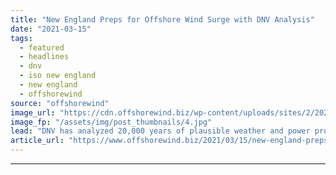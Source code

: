 ```yaml
---
title: "New England Preps for Offshore Wind Surge with DNV Analysis"
date: "2021-03-15"
tags: 
  - featured
  - headlines
  - dnv
  - iso new england
  - new england
  - offshorewind
source: "offshorewind"
image_url: "https://cdn.offshorewind.biz/wp-content/uploads/sites/2/2021/03/15133003/DNV.jpg"
image_fp: "/assets/img/post_thumbnails/4.jpg"
lead: "DNV has analyzed 20,000 years of plausible weather and power production for the Massachusetts-based"
article_url: "https://www.offshorewind.biz/2021/03/15/new-england-preps-for-offshore-wind-surge-with-dnv-analysis/"
---
```


---
